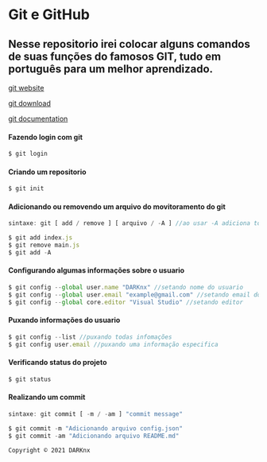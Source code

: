 # Git e GitHub 


## Nesse repositorio irei colocar alguns comandos de suas funções do famosos **GIT**, tudo em português para um melhor aprendizado.




[git website](https://git-scm.com/)

[git download](https://git-scm.com/downloads)

[git documentation](https://git-scm.com/docs)


#### Fazendo login com git 
~~~javascript
$ git login 
~~~

#### Criando um repositorio 
~~~javascript
$ git init  
~~~

#### Adicionando ou removendo um arquivo do movitoramento do git 
~~~javascript
sintaxe: git [ add / remove ] [ arquivo / -A ] //ao usar -A adiciona todos os arquivos no monitoramento 

$ git add index.js
$ git remove main.js
$ git add -A
~~~

#### Configurando algumas informações sobre o usuario
~~~javascript
$ git config --global user.name "DARKnx" //setando nome do usuario
$ git config --global user.email "example@gmail.com" //setando email do usuario
$ git config --global core.editor "Visual Studio" //setando editor
~~~

#### Puxando informações do usuario 
~~~javascript
$ git config --list //puxando todas infomações
$ git config user.email //puxando uma informação especifica
~~~

#### Verificando status do projeto
~~~javascript
$ git status
~~~

#### Realizando um commit 
~~~javascript
sintaxe: git commit [ -m / -am ] "commit message"

$ git commit -m "Adicionando arquivo config.json"
$ git commit -am "Adicionando arquivo README.md"
~~~





```
Copyright © 2021 DARKnx
```
